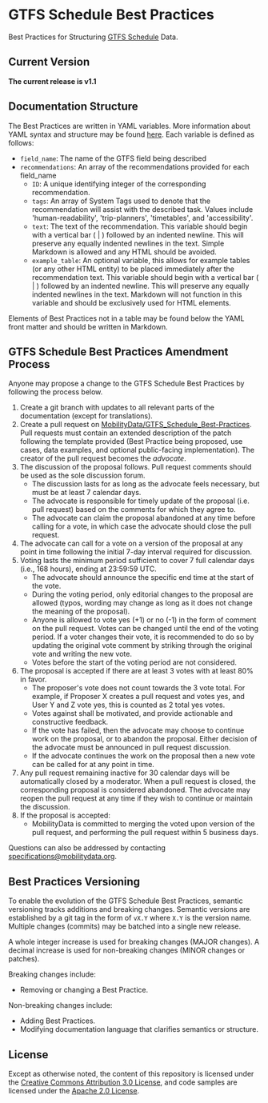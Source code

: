 # GTFS Schedule Best Practices

Best Practices for Structuring [GTFS Schedule](https://github.com/google/transit/blob/master/gtfs/spec/en/reference.md) Data.

## Current Version
**The current release is v1.1**

## Documentation Structure

The Best Practices are written in YAML variables. More information about YAML syntax and structure may be found [here](https://learnxinyminutes.com/docs/yaml/). Each variable is defined as follows:

* `field_name`: The name of the GTFS field being described
* `recommendations`: An array of the recommendations provided for each field_name
  * `ID`: A unique identifying integer of the corresponding recommendation.
  * `tags`: An array of System Tags used to denote that the recommendation will assist with the described task. Values include 'human-readability', 'trip-planners', 'timetables', and 'accessibility'.
  * `text`: The text of the recommendation. This variable should begin with a vertical bar ( | ) followed by an indented newline. This will preserve any equally indented newlines in the text. Simple Markdown is allowed and any HTML should be avoided.
  * `example_table`: An optional variable, this allows for example tables (or any other HTML entity) to be placed immediately after the recommendation text. This variable should begin with a vertical bar ( | ) followed by an indented newline. This will preserve any equally indented newlines in the text. Markdown will not function in this variable and should be exclusively used for HTML elements.

Elements of Best Practices not in a table may be found below the YAML front matter and should be written in Markdown.

## GTFS Schedule Best Practices Amendment Process
Anyone may propose a change to the GTFS Schedule Best Practices by following the process below.

1. Create a git branch with updates to all relevant parts of the documentation (except for translations).
1. Create a pull request on [MobilityData/GTFS_Schedule_Best-Practices](https://github.com/MobilityData/GTFS_Schedule_Best-Practices). Pull requests must contain an extended description of the patch following the template provided (Best Practice being proposed, use cases, data examples, and optional public-facing implementation). The creator of the pull request becomes the _advocate_.
1. The discussion of the proposal follows. Pull request comments should be used as the sole discussion forum.
  	- The discussion lasts for as long as the advocate feels necessary, but must be at least 7 calendar days.
  	- The advocate is responsible for timely update of the proposal (i.e. pull request) based on the comments for which they agree to.
  	- The advocate can claim the proposal abandoned at any time before calling for a vote, in which case the advocate should close the pull request.
1. The advocate can call for a vote on a version of the proposal at any point in time following the initial 7-day interval required for discussion.
1. Voting lasts the minimum period sufficient to cover 7 full calendar days (i.e., 168 hours), ending at 23:59:59 UTC.
  	- The advocate should announce the specific end time at the start of the vote.
  	- During the voting period, only editorial changes to the proposal are allowed (typos, wording may change as long as it does not change the meaning of the proposal).
  	- Anyone is allowed to vote yes (+1) or no (-1) in the form of comment on the pull request. Votes can be changed until the end of the voting period. If a voter changes their vote, it is recommended to do so by updating the original vote comment by striking through the original vote and writing the new vote.
  	- Votes before the start of the voting period are not considered.
1. The proposal is accepted if there are at least 3 votes with at least 80% in favor.
  	- The proposer's vote does not count towards the 3 vote total. For example, if Proposer X creates a pull request and votes yes, and User Y and Z vote yes, this is counted as 2 total yes votes.
  	- Votes against shall be motivated, and provide actionable and constructive feedback.
  	- If the vote has failed, then the advocate may choose to continue work on the proposal, or to abandon the proposal. Either decision of the advocate must be announced in pull request discussion.
  	- If the advocate continues the work on the proposal then a new vote can be called for at any point in time.
1. Any pull request remaining inactive for 30 calendar days will be automatically closed by a moderator. When a pull request is closed, the corresponding proposal is considered abandoned. The advocate may reopen the pull request at any time if they wish to continue or maintain the discussion.
1. If the proposal is accepted:
  	- MobilityData is committed to merging the voted upon version of the pull request, and performing the pull request within 5 business days.
  	
Questions can also be addressed by contacting specifications@mobilitydata.org.

## Best Practices Versioning
To enable the evolution of the GTFS Schedule Best Practices, semantic versioning tracks additions and breaking changes. Semantic versions are established by a git tag in the form of `vX.Y` where `X.Y` is the version name. Multiple changes (commits) may be batched into a single new release.

A whole integer increase is used for breaking changes (MAJOR changes). A decimal increase is used for non-breaking changes (MINOR changes or patches).

Breaking changes include:
- Removing or changing a Best Practice.

Non-breaking changes include:
- Adding Best Practices.
- Modifying documentation language that clarifies semantics or structure.

## License

Except as otherwise noted, the content of this repository is licensed under the [Creative Commons Attribution 3.0 License](https://creativecommons.org/licenses/by/3.0/), and code samples are licensed under the [Apache 2.0 License](http://www.apache.org/licenses/LICENSE-2.0).
